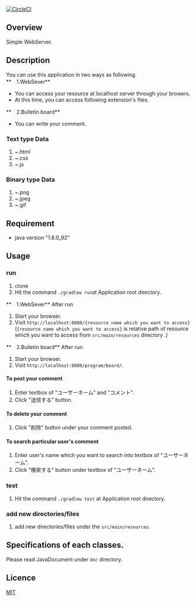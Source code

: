 [![CircleCI](https://circleci.com/gh/SekiguchiKai/Extendable_WebServer/tree/master.svg?style=svg&circle-token=984c4cf521041699102c93148672dd127a31ef28)](https://circleci.com/gh/SekiguchiKai/Extendable_WebServer/tree/master)

## Overview
Simple WebServer.

## Description
You can use this application in two ways as following.<br>
**　1.WebSever**<br>
* You can access your resource at localhost server through your browers.<br>
* At this time, you can access following extension's files.<br>

**　2.Bulletin board**<br>
* You can write your comment.<br>

### Text type Data
1. ~.html
2. ~.css
3. ~.js

### Binary type Data
1. ~.png
2. ~.jpeg
3. ~.gif

## Requirement
* java version "1.8.0_92"


## Usage

### run
1. clone
2. Hit the command ```./gradlew run```at Application root directory.

**　1.WebSever**
After run
1. Start your browser.
2. Visit ```http://localhost:8080/{resource name which you want to access}```
(```{resource name which you want to access}``` is relative path of resource which you want to access from ```src/main/resources``` directory .)


**　2.Bulletin board**
After run
1. Start your browser.
2. Visit ```http://localhost:8080/program/board/```.

#### To post your comment
1. Enter textbox of "ユーザーネーム" and "コメント".
2. Click "送信する" button.

#### To delete your comment
1. Click "削除" button under your comment posted.

#### To search particular user's comment
1. Enter user's name which you want to search into textbox of "ユーザーネーム".
2. Click "検索する" button under textbox of "ユーザーネーム".


### test
1. Hit the command ```./gradlew test``` at Application root directory.

### add new directories/files
1. add new directories/files under the ```src/main/resources```.

## Specifications of each classes.
Please read JavaDocument under ```doc``` directory.

## Licence
 [MIT](https://github.com/tcnksm/tool/blob/master/LICENCE)
